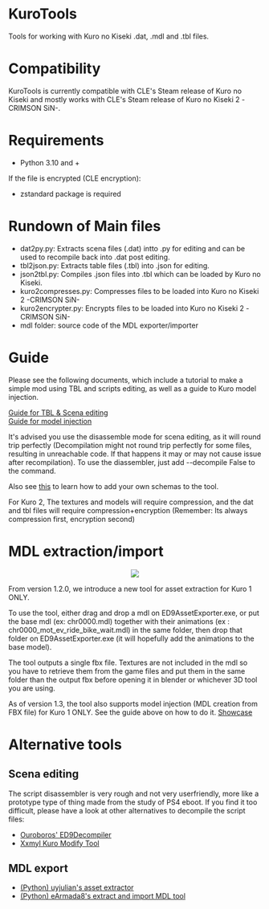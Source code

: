 # KuroTools
Tools for working with Kuro no Kiseki .dat, .mdl and .tbl files.

# Compatibility
KuroTools is currently compatible with CLE's Steam release of Kuro no Kiseki and mostly works with CLE's Steam release of Kuro no Kiseki 2 -CRIMSON SiN-.

# Requirements
- Python 3.10 and +

If the file is encrypted (CLE encryption):
- zstandard package is required

# Rundown of Main files
- dat2py.py: Extracts scena files (.dat) intto .py for editing and can be used to recompile back into .dat post editing.
- tbl2json.py: Extracts table files (.tbl) into .json for editing.
- json2tbl.py: Compiles .json files into .tbl which can be loaded by Kuro no Kiseki.
- kuro2compresses.py: Compresses files to be loaded into Kuro no Kiseki 2 -CRIMSON SiN-
- kuro2encrypter.py: Encrypts files to be loaded into Kuro no Kiseki 2 -CRIMSON SiN-
- mdl folder: source code of the MDL exporter/importer

# Guide
Please see the following documents, which include a tutorial to make a simple mod using TBL and scripts editing, as well as a guide to Kuro model injection.

[Guide for TBL & Scena editing](https://docs.google.com/document/d/19ajbTZzda54i5xZWDLXOq0oOVQrhJYXU9rmgz3Ya3Bc/edit?usp=sharing)  
[Guide for model injection](https://github.com/Trails-Research-Group/Doc/wiki/How-to:-Import-custom-models-to-Kuro-no-Kiseki)

It's advised you use the disassemble mode for scena editing, as it will round trip perfectly (Decompilation might not round trip perfectly for some files, resulting in unreachable code. If that happens it may or may not cause issue after recompilation). To use the diassembler, just add --decompile False to the command.

Also see [this](https://docs.google.com/document/d/1n_nECCpRQJacN2i3g4gAVZtsiHF1Bg2XzVwrp7oOGl8/edit?usp=sharing) to learn how to add your own schemas to the tool.
 
For Kuro 2, The textures and models will require compression, and the dat and tbl files will require compression+encryption (Remember: Its always compression first, encryption second) 

# MDL extraction/import
<p align="center"><img src="https://user-images.githubusercontent.com/69110695/185493665-86b7cf3f-23a2-40e7-84d2-cb868ba66348.gif"/></p>

From version 1.2.0, we introduce a new tool for asset extraction for Kuro 1 ONLY. 

To use the tool, either drag and drop a mdl on ED9AssetExporter.exe, or put the base mdl (ex: chr0000.mdl) together with their animations (ex : chr0000_mot_ev_ride_bike_wait.mdl) in the same folder, then drop that folder on ED9AssetExporter.exe (it will hopefully add the animations to the base model).

The tool outputs a single fbx file.
Textures are not included in the mdl so you have to retrieve them from the game files and put them in the same folder than the output fbx before opening it in blender or whichever 3D tool you are using.

As of version 1.3, the tool also supports model injection (MDL creation from FBX file) for Kuro 1 ONLY. See the guide above on how to do it.
[Showcase](https://www.youtube.com/watch?v=XWN_7Lbtjfw)
# Alternative tools
## Scena editing
The script disassembler is very rough and not very userfriendly, more like a prototype type of thing made from the study of PS4 eboot. If you find it too difficult, please have a look at other alternatives to decompile the script files:
- [Ouroboros' ED9Decompiler](https://github.com/Ouroboros/Falcom/tree/master/Decompiler2/Falcom/ED9) 
- [Xxmyl Kuro Modify Tool](https://github.com/Xxmyl/KuroModifyTool/tree/v0.5-beta/KuroModifyTool)
## MDL export
- [(Python) uyjulian's asset extractor](https://gist.github.com/uyjulian/9a9d6395682dac55d113b503b1172009)  
- [(Python) eArmada8's extract and import MDL tool](https://github.com/eArmada8/kuro_mdl_tool)

